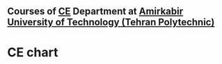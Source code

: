 ## Courses of [CE](https://ce.aut.ac.ir/) Department at [Amirkabir University of Technology (Tehran Polytechnic)](https://aut.ac.ir/en)

# CE chart 
